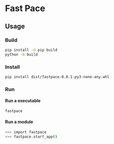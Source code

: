 # Fast Pace

## Usage

### Build

```bash
pip install -U pip build
python -m build
```

### Install

```bash
pip install dist/fastpace-0.0.1-py3-none-any.whl
```

### Run

#### Run a executable

```bash
fastpace
```

#### Run a module

```bash
>>> import fastpace
>>> fastpace.start_app()
```
